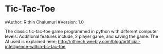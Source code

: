 # Tic-Tac-Toe

#Author: Rithin Chalumuri
#Version: 1.0

The classic tic-tac-toe game programmed in python with different computer levels. Additional features include, 2 player game, and saving the game.
The AI used is explained here; http://rithinch.weebly.com/blog/artificial-intelligence-within-tic-tac-toe


